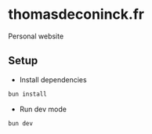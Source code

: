 # thomasdeconinck.fr

Personal website

## Setup

- Install dependencies

```bash
bun install
```

- Run dev mode

```bash
bun dev
```
